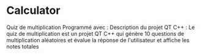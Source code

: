 # Calculator
Quiz de multiplication Programmé avec : Description du projet QT C++ : Le quiz de multiplication est un projet QT C++ qui génère 10 questions de multiplication aléatoires et évalue la réponse de l'utilisateur et affiche les notes totales
